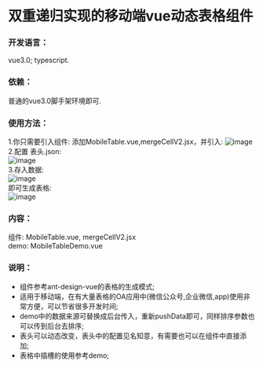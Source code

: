# 双重递归实现的移动端vue动态表格组件
### 开发语言：
vue3.0; typescript.
### 依赖：
普通的vue3.0脚手架环境即可.
### 使用方法：
1.你只需要引入组件: 
添加MobileTable.vue,mergeCellV2.jsx，并引入:
![image](https://github.com/xjx199403/vue_mobile_table/blob/main/%E5%BC%95%E5%85%A5%E7%BB%84%E4%BB%B6.png?raw=true)  
2.配置 表头.json:  
![image](https://github.com/xjx199403/vue_mobile_table/blob/main/%E8%A1%A8%E5%A4%B4%E9%85%8D%E7%BD%AE.png?raw=true)  
3.存入数据:  
![image](https://github.com/xjx199403/vue_mobile_table/blob/main/%E5%AD%98%E5%85%A5%E6%95%B0%E6%8D%AE.png?raw=true)  
即可生成表格:  
![image](https://github.com/xjx199403/vue_mobile_table/blob/main/%E7%BB%93%E6%9E%9C1.png?raw=true)  
### 内容：
组件: MobileTable.vue, mergeCellV2.jsx  
demo: MobileTableDemo.vue
### 说明：
* 组件参考ant-design-vue的表格的生成模式;
* 适用于移动端，在有大量表格的OA应用中(微信公众号,企业微信,app)使用非常方便，可以节省很多开发时间;
* demo中的数据来源可替换成后台传入，重新pushData即可，同样排序参数也可以传到后台去排序;
* 表头可以动态改变，表头中的配置见名知意，有需要也可以在组件中直接添加;
* 表格中插槽的使用参考demo;
